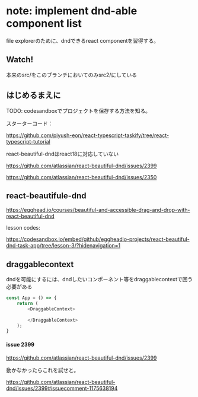# note: implement dnd-able component list

file explorerのために、dndできるreact componentを習得する。


## Watch!

本来のsrc/をこのブランチにおいてのみsrc2/にしている

## はじめるまえに

TODO: codesandboxでプロジェクトを保存する方法を知る。

スターターコード：

https://github.com/piyush-eon/react-typescript-taskify/tree/react-typescript-tutorial

react-beautiful-dndはreact18に対応していない

https://github.com/atlassian/react-beautiful-dnd/issues/2399

https://github.com/atlassian/react-beautiful-dnd/issues/2350


## react-beautifule-dnd

https://egghead.io/courses/beautiful-and-accessible-drag-and-drop-with-react-beautiful-dnd

lesson codes:

https://codesandbox.io/embed/github/eggheadio-projects/react-beautiful-dnd-task-app/tree/lesson-3/?hidenavigation=1

## draggablecontext

dndを可能にするには、dndしたいコンポーネント等をdraggablecontextで囲う必要がある

```TypeScript
const App = () => {
    return (
        <DraggableContext>
            
        </DraggableContext>
    );
}
```


#### issue 2399

https://github.com/atlassian/react-beautiful-dnd/issues/2399

動かなかったらこれを試せと。

https://github.com/atlassian/react-beautiful-dnd/issues/2399#issuecomment-1175638194

